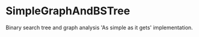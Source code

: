 # SimpleGraphAndBSTree
Binary search tree and graph analysis 'As simple as it gets' implementation. 

